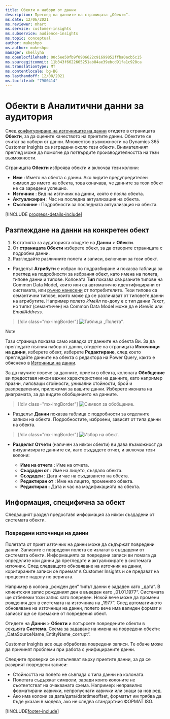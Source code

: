 ```yaml
---
title: Обекти и набори от данни
description: Преглед на данните на страницата „Обекти“.
ms.date: 12/06/2021
ms.reviewer: mhart
ms.service: customer-insights
ms.subservice: audience-insights
ms.topic: conceptual
author: mukeshpo
ms.author: mukeshpo
manager: shellyha
ms.openlocfilehash: 00c5ee50fb9f0906622c91699852ffba0acb5c15
ms.sourcegitcommit: 11b343f6622665251ab84ae39ebcd91fa1c928ca
ms.translationtype: MT
ms.contentlocale: bg-BG
ms.lasthandoff: 12/08/2021
ms.locfileid: "7900414"
---
```

# <a name="entities-in-audience-insights"></a>Обекти в Аналитични данни за аудитория

След [конфигуриране на източниците на данни](data-sources.md) отидете в страницата **Обекти**, за да оцените качеството на приетите данни. Обектите се считат за набори от данни. Множество възможности на Dynamics 365 Customer Insights са изградени около тези обекти. Внимателният преглед може да помогне да потвърдите производителността на тези възможности.

Страницата **Обекти** изброява обекти и включва тези колони:

- **Име** : Името на обекта с данни. Ако видите предупредителен символ до името на обекта, това означава, че данните за този обект не са заредени успешно.
- **Източник** : Вид на източник на данни, която е пояла обекта.
- **Актуализиран** : Час на последна актуализация на обекта.
- **Състояние** : Подробности за последната актуализация на обекта.

[!INCLUDE [progress-details-include](../includes/progress-details-pane.md)]

## <a name="explore-a-specific-entitys-data"></a>Разглеждане на данни на конкретен обект

1. В статията за аудиторията отидете на **Данни** > **Обекти**.
1. От **страницата Обекти** изберете обект, за да отворите страницата с подробни данни.  
1. Разгледайте различните полета и записи, включени за този обект.

- Разделът **Атрибути** е избран по подразбиране и показва таблица за преглед на подробности за избрания обект, като имена на полета, типове данни и типове. Колоната **Тип** показва свързаните типове на Common Data Model, които или са автоматично идентифицирани от системата, или [ръчно нанесени](map-entities.md) от потребителите. Тези типове са семантични типове, които може да се различават от типовете данни на атрибутите. Например полето *Имейл* по-долу е с тип данни *Текст*, но типът (семантичен) на Common Data Model може да е *Имейл* или *EmailAddress*.

> [!div class="mx-imgBorder"]
> ![Таблица „Полета”.](media/data-manager-entities-fields.PNG "Таблица „Полета”")

> [!NOTE]
> Тази страница показва само извадка от данните на обекта Ви. За да прегледате пълния набор от данни, отидете на страницата **Източници на данни**, изберете обект, изберете **Редактиране**, след което прегледайте данните на обекта с редактора на Power Query, както е обяснено в [Източници на данни](data-sources.md).

За да научите повече за данните, приети в обекта, колоната **Обобщение** ви предоставя някои важни характеристики на данните, като например празни, липсващи стойности, уникални стойности, брой и разпределения, приложими за вашите данни. Изберете иконата на диаграмата, за да видите обобщението на данните.

> [!div class="mx-imgBorder"]
> ![Символ за обобщение.](media/data-manager-entities-summary.png "Таблица за обобщение на данни")

- Разделът **Данни** показва таблица с подробности за отделните записи на обекта. Подробностите, изброени, зависят от типа данни на обекта.

> [!div class="mx-imgBorder"]
> ![Избор на обект.](media/data-manager-entities-data.png "Изберете обект")

- **Разделът Отчети** (наличен за някои обекти) ви дава възможност да визуализирате данните си, като създадете отчет, и включва тези колони:

  - **Име на отчета** : Име на отчета.
  - **Създаден от** : Име на лицето, създало обекта.
  - **Създаден** : Дата и час на създаването на обекта.
  - **Редактиран от** : Име на лицето, променило обекта.
  - **Редактиран :** Дата и час на модификацията на обекта. 

## <a name="entity-specific-information"></a>Информация, специфична за обект

Следващият раздел предоставя информация за някои създадени от системата обекти.

### <a name="corrupted-data-sources"></a>Повредени източници на данни

Полетата от приет източник на данни може да съдържат повредени данни. Записите с повредени полета се излагат в създадени от системата обекти. Информацията за повредени записи ви помага да определите кои данни да прегледате и актуализирате в системата източник. След следващото обновяване на източник на данни, коригираните записи се приемат в Customer Insights и се предават на процесите надолу по веригата. 

Например в колона „рожден ден“ типът данни е зададен като „дата“. В клиентския запис рожденият ден е въведен като „01.01.1977“. Системата ще отбележи този запис като повреден. Някой вече може да промени рождения ден в системата на източника на „1977“. След автоматичното обновяване на източници на данни, полето вече има валиден формат и записът ще се премахне от повредения обект. 

Отидете на **Данни** > **Обекти** и потърсете повредените обекти в секцията **Система**. Схема за задаване на имена на повредени обекти: „DataSourceName_EntityName_corrupt“.

Customer Insights все още обработва повредени записи. Те обаче може да причинят проблеми при работа с унифицираните данни.

Следните проверки се изпълняват върху приетите данни, за да се разкрият повредени записи: 

- Стойността на полето не съвпада с типа данни на колоната.
- Полетата съдържат символи, заради които колоните не съответстват на очакваната схема. Например: неправилно форматирани кавички, непропуснати кавички или знаци за нов ред.
- Ако има колони за дата/дата/datetimeoffset, форматът им трябва да бъде указан в модела, ако не следва стандартния ФОРМАТ ISO.


[!INCLUDE[footer-include](../includes/footer-banner.md)]
